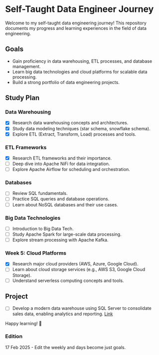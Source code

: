 # Self-Taught Data Engineer Journey

Welcome to my self-taught data engineering journey! This repository documents my progress and learning experiences in the field of data engineering.

## Goals

- Gain proficiency in data warehousing, ETL processes, and database management.
- Learn big data technologies and cloud platforms for scalable data processing.
- Build a strong portfolio of data engineering projects.

## Study Plan

### Data Warehousing
- [x] Research data warehousing concepts and architectures.
- [x] Study data modeling techniques (star schema, snowflake schema).
- [x] Explore ETL (Extract, Transform, Load) processes and tools.

### ETL Frameworks
- [x] Research ETL frameworks and their importance.
- [ ] Deep dive into Apache NiFi for data integration.
- [ ] Explore Apache Airflow for scheduling and orchestration.

### Databases
- [ ] Review SQL fundamentals.
- [ ] Practice SQL queries and database operations.
- [ ] Learn about NoSQL databases and their use cases.

### Big Data Technologies
- [ ] Introduction to Big Data Tech.
- [ ] Study Apache Spark for large-scale data processing.
- [ ] Explore stream processing with Apache Kafka.

### Week 5: Cloud Platforms
- [x] Research major cloud providers (AWS, Azure, Google Cloud).
- [ ] Learn about cloud storage services (e.g., AWS S3, Google Cloud Storage).
- [ ] Understand serverless computing concepts and tools.

## Project 
- [ ] Develop a modern data warehouse using SQL Server to consolidate sales data, enabling analytics and reporting. [Link](/sql-data-warehouse-project/README.md)


Happy learning! 🚀

### Edition

17 Feb 2025 - Edit the weekly and days become just goals. 